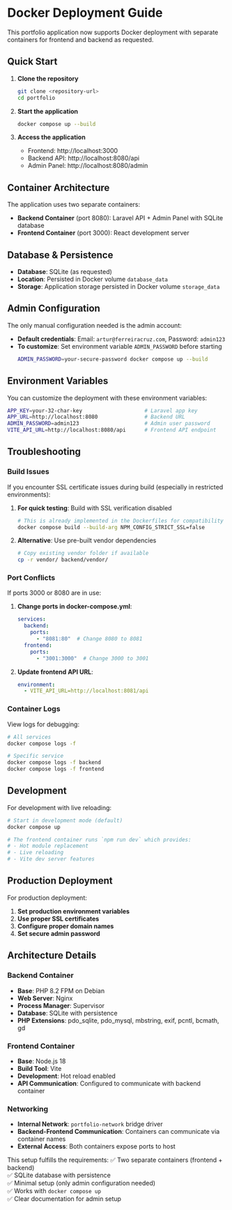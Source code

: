 # Docker Deployment Guide

This portfolio application now supports Docker deployment with separate containers for frontend and backend as requested.

## Quick Start

1. **Clone the repository**
   ```bash
   git clone <repository-url>
   cd portfolio
   ```

2. **Start the application**
   ```bash
   docker compose up --build
   ```

3. **Access the application**
   - Frontend: http://localhost:3000
   - Backend API: http://localhost:8080/api
   - Admin Panel: http://localhost:8080/admin

## Container Architecture

The application uses two separate containers:

- **Backend Container** (port 8080): Laravel API + Admin Panel with SQLite database
- **Frontend Container** (port 3000): React development server

## Database & Persistence

- **Database**: SQLite (as requested)
- **Location**: Persisted in Docker volume `database_data`
- **Storage**: Application storage persisted in Docker volume `storage_data`

## Admin Configuration

The only manual configuration needed is the admin account:

- **Default credentials**: Email: `artur@ferreiracruz.com`, Password: `admin123`
- **To customize**: Set environment variable `ADMIN_PASSWORD` before starting
  ```bash
  ADMIN_PASSWORD=your-secure-password docker compose up --build
  ```

## Environment Variables

You can customize the deployment with these environment variables:

```bash
APP_KEY=your-32-char-key                    # Laravel app key
APP_URL=http://localhost:8080               # Backend URL
ADMIN_PASSWORD=admin123                     # Admin user password
VITE_API_URL=http://localhost:8080/api      # Frontend API endpoint
```

## Troubleshooting

### Build Issues

If you encounter SSL certificate issues during build (especially in restricted environments):

1. **For quick testing**: Build with SSL verification disabled
   ```bash
   # This is already implemented in the Dockerfiles for compatibility
   docker compose build --build-arg NPM_CONFIG_STRICT_SSL=false
   ```

2. **Alternative**: Use pre-built vendor dependencies
   ```bash
   # Copy existing vendor folder if available
   cp -r vendor/ backend/vendor/
   ```

### Port Conflicts

If ports 3000 or 8080 are in use:

1. **Change ports in docker-compose.yml**:
   ```yaml
   services:
     backend:
       ports:
         - "8081:80"  # Change 8080 to 8081
     frontend:
       ports:
         - "3001:3000"  # Change 3000 to 3001
   ```

2. **Update frontend API URL**:
   ```yaml
   environment:
     - VITE_API_URL=http://localhost:8081/api
   ```

### Container Logs

View logs for debugging:
```bash
# All services
docker compose logs -f

# Specific service
docker compose logs -f backend
docker compose logs -f frontend
```

## Development

For development with live reloading:

```bash
# Start in development mode (default)
docker compose up

# The frontend container runs `npm run dev` which provides:
# - Hot module replacement
# - Live reloading
# - Vite dev server features
```

## Production Deployment

For production deployment:

1. **Set production environment variables**
2. **Use proper SSL certificates**
3. **Configure proper domain names**
4. **Set secure admin password**

## Architecture Details

### Backend Container
- **Base**: PHP 8.2 FPM on Debian
- **Web Server**: Nginx
- **Process Manager**: Supervisor
- **Database**: SQLite with persistence
- **PHP Extensions**: pdo_sqlite, pdo_mysql, mbstring, exif, pcntl, bcmath, gd

### Frontend Container  
- **Base**: Node.js 18
- **Build Tool**: Vite
- **Development**: Hot reload enabled
- **API Communication**: Configured to communicate with backend container

### Networking
- **Internal Network**: `portfolio-network` bridge driver
- **Backend-Frontend Communication**: Containers can communicate via container names
- **External Access**: Both containers expose ports to host

This setup fulfills the requirements:
✅ Two separate containers (frontend + backend)  
✅ SQLite database with persistence  
✅ Minimal setup (only admin configuration needed)  
✅ Works with `docker compose up`  
✅ Clear documentation for admin setup